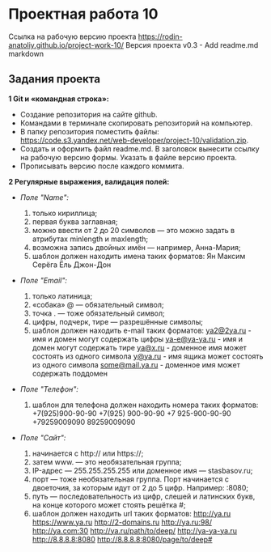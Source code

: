 # Проектная работа 10

Ссылка на рабочую версию проекта https://rodin-anatoliy.github.io/project-work-10/
Версия проекта v0.3 - Add readme.md markdown



## Задания проекта

**1 Git и «командная строка»:**

- Создание репозитория на сайте github.
- Командами в терминале скопировать репозиторий на компьютер.
- В папку репозитория поместить файлы: https://code.s3.yandex.net/web-developer/project-10/validation.zip.
- Создать и оформить файл readme.md. В заголовок вынесити ссылку на рабочую версию формы. Указать в файле версию проекта.
- Прописывать версию после каждого коммита.


**2 Регулярные выражения, валидация полей:**

- *Поле "Name":*
    1. только кириллица;
    2. первая буква заглавная;
    3. можно ввести от 2 до 20 символов — это можно задать в атрибутах minlength и maxlength;
    4. возможна запись двойных имён — например, Анна-Мария;
    5. шаблон должен находить имена таких форматов:
        Ян
        Максим
        Серёга
        Ёль
        Джон-Дон

- *Поле "Email":*
    1. только латиница;
    2. «собака» @ — обязательный символ;
    3. точка . — тоже обязательный символ;
    4. цифры, подчерк, тире — разрешённые символы;
    5. шаблон должен находить e-mail таких форматов:
        ya2@2ya.ru - имя и домен могут содержать цифры
        ya-e@ya-ya.ru - имя и домен могут содержать тире
        ya@x.ru - доменное имя может состоять из одного символа
        y@ya.ru - имя ящика может состоять из одного символа
        some@mail.ya.ru - доменное имя может содержать поддомен

- *Поле "Телефон":*
    1. шаблон для телефона должен находить номера таких форматов:
        +7(925)900-90-90
        +7(925) 900-90-90
        +7 925-900-90-90
        +79259009090
        89259009090

- *Поле "Сайт":*
    1. начинается с http:// или https://;
    2. затем www. — это необязательная группа;
    3. IP-адрес — 255.255.255.255 или доменное имя — stasbasov.ru;
    4. порт — тоже необязательная группа. Порт начинается с двоеточия, за которым идут от 2 до 5 цифр. Например: :8080;
    5. путь — последовательность из цифр, слешей и латинских букв, на конце которого может стоять решётка #;
    6. шаблон должен находить url таких форматов:
        http://ya.ru
        https://www.ya.ru
        http://2-domains.ru
        http://ya.ru:98/
        http://ya.com:30
        http://ya.ru/path/to/deep/
        http://ya-ya-ya.ru
        http://8.8.8.8:8080
        http://8.8.8.8:8080/page/to/deep#
